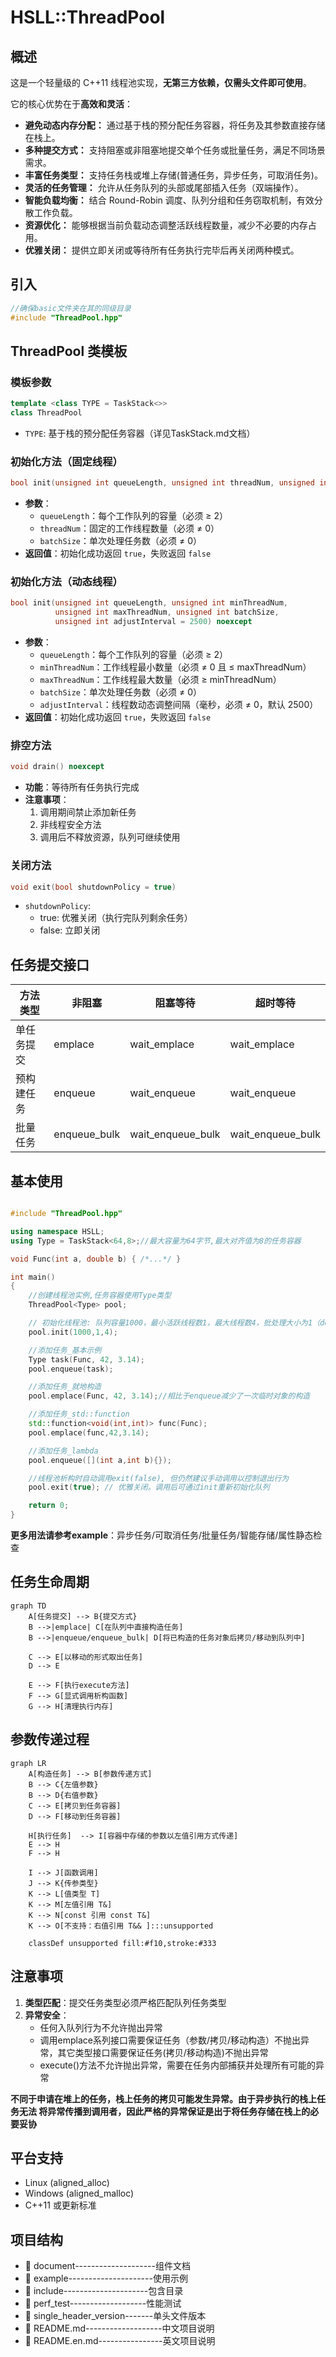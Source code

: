 # HSLL::ThreadPool

## 概述

这是一个轻量级的 C++11 线程池实现，**无第三方依赖，仅需头文件即可使用**。

它的核心优势在于**高效和灵活**：
*   **避免动态内存分配：** 通过基于栈的预分配任务容器，将任务及其参数直接存储在栈上。
*   **多种提交方式：** 支持阻塞或非阻塞地提交单个任务或批量任务，满足不同场景需求。
*   **丰富任务类型：** 支持任务栈或堆上存储(普通任务，异步任务，可取消任务)。
*   **灵活的任务管理：** 允许从任务队列的头部或尾部插入任务（双端操作）。
*   **智能负载均衡：** 结合 Round-Robin 调度、队列分组和任务窃取机制，有效分散工作负载。
*   **资源优化：** 能够根据当前负载动态调整活跃线程数量，减少不必要的内存占用。
*   **优雅关闭：** 提供立即关闭或等待所有任务执行完毕后再关闭两种模式。

## 引入
```cpp
//确保basic文件夹在其的同级目录
#include "ThreadPool.hpp"
```

## ThreadPool 类模板

### 模板参数
```cpp
template <class TYPE = TaskStack<>>
class ThreadPool
```
- `TYPE`: 基于栈的预分配任务容器（详见TaskStack.md文档）


### 初始化方法（固定线程）
```cpp
bool init(unsigned int queueLength, unsigned int threadNum, unsigned int batchSize) noexcept
```
- **参数**：
  - `queueLength`：每个工作队列的容量（必须 ≥ 2）
  - `threadNum`：固定的工作线程数量（必须 ≠ 0）
  - `batchSize`：单次处理任务数（必须 ≠ 0）
- **返回值**：初始化成功返回 `true`，失败返回 `false`

### 初始化方法（动态线程）
```cpp
bool init(unsigned int queueLength, unsigned int minThreadNum,
          unsigned int maxThreadNum, unsigned int batchSize,
          unsigned int adjustInterval = 2500) noexcept
```
- **参数**：
  - `queueLength`：每个工作队列的容量（必须 ≥ 2）
  - `minThreadNum`：工作线程最小数量（必须 ≠ 0 且 ≤ maxThreadNum）
  - `maxThreadNum`：工作线程最大数量（必须 ≥ minThreadNum）
  - `batchSize`：单次处理任务数（必须 ≠ 0）
  - `adjustInterval`：线程数动态调整间隔（毫秒，必须 ≠ 0，默认 2500）
- **返回值**：初始化成功返回 `true`，失败返回 `false`

### 排空方法
```cpp
void drain() noexcept
```
- **功能**：等待所有任务执行完成
- **注意事项**：
  1. 调用期间禁止添加新任务
  2. 非线程安全方法
  3. 调用后不释放资源，队列可继续使用

### 关闭方法
```cpp
void exit(bool shutdownPolicy = true)
```
- `shutdownPolicy`: 
  - true: 优雅关闭（执行完队列剩余任务）
  - false: 立即关闭

## 任务提交接口

| 方法类型      | 非阻塞      | 阻塞等待    | 超时等待      |
|-------------|------------|------------|--------------|
| 单任务提交    | emplace    | wait_emplace| wait_emplace |
| 预构建任务   | enqueue     | wait_enqueue| wait_enqueue  |
| 批量任务     | enqueue_bulk| wait_enqueue_bulk | wait_enqueue_bulk |


## 基本使用
```cpp

#include "ThreadPool.hpp"

using namespace HSLL;
using Type = TaskStack<64,8>;//最大容量为64字节,最大对齐值为8的任务容器

void Func(int a, double b) { /*...*/ }

int main()
{
    //创建线程池实例,任务容器使用Type类型
    ThreadPool<Type> pool;

    // 初始化线程池: 队列容量1000，最小活跃线程数1，最大线程数4，批处理大小为1（default）
    pool.init(1000,1,4); 

    //添加任务_基本示例
    Type task(Func, 42, 3.14);
    pool.enqueue(task);

    //添加任务_就地构造
    pool.emplace(Func, 42, 3.14);//相比于enqueue减少了一次临时对象的构造

    //添加任务_std::function
    std::function<void(int,int)> func(Func);
    pool.emplace(func,42,3.14);

    //添加任务_lambda
    pool.enqueue([](int a,int b){});

    //线程池析构时自动调用exit(false), 但仍然建议手动调用以控制退出行为
    pool.exit(true); // 优雅关闭。调用后可通过init重新初始化队列

    return 0;
}
```
**更多用法请参考example**：异步任务/可取消任务/批量任务/智能存储/属性静态检查

## 任务生命周期
```mermaid
graph TD
    A[任务提交] --> B{提交方式}
    B -->|emplace| C[在队列中直接构造任务]
    B -->|enqueue/enqueue_bulk| D[将已构造的任务对象后拷贝/移动到队列中]
    
    C --> E[以移动的形式取出任务]
    D --> E
    
    E --> F[执行execute方法]
    F --> G[显式调用析构函数]
    G --> H[清理执行内存]
```

## 参数传递过程
```mermaid
graph LR
    A[构造任务] --> B[参数传递方式]
    B --> C{左值参数}
    B --> D{右值参数}
    C --> E[拷贝到任务容器]
    D --> F[移动到任务容器]
    
    H[执行任务]  --> I[容器中存储的参数以左值引用方式传递]
    E --> H
    F --> H
    
    I --> J[函数调用]
    J --> K{传参类型}
    K --> L[值类型 T]
    K --> M[左值引用 T&]
    K --> N[const 引用 const T&]
    K --> O[不支持：右值引用 T&& ]:::unsupported
    
    classDef unsupported fill:#f10,stroke:#333
```

## 注意事项
1. **类型匹配**：提交任务类型必须严格匹配队列任务类型
2. **异常安全**：
   - 任何入队列行为不允许抛出异常
   - 调用emplace系列接口需要保证任务（参数/拷贝/移动构造）不抛出异常，其它类型接口需要保证任务(拷贝/移动构造)不抛出异常
   - execute()方法不允许抛出异常，需要在任务内部捕获并处理所有可能的异常
     
**不同于申请在堆上的任务，栈上任务的拷贝可能发生异常。由于异步执行的栈上任务无法
将异常传播到调用者，因此严格的异常保证是出于将任务存储在栈上的必要妥协**

## 平台支持
- Linux (aligned_alloc)
- Windows (aligned_malloc)
- C++11 或更新标准

## 项目结构

- 📂 document--------------------组件文档
- 📂 example---------------------使用示例
- 📂 include---------------------包含目录
- 📂 perf_test-------------------性能测试
- 📂 single_header_version-------单头文件版本
- 📄 README.md-------------------中文项目说明
- 📄 README.en.md----------------英文项目说明